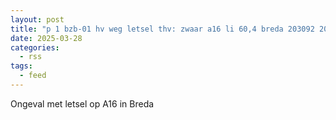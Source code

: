 ```yaml
---
layout: post
title: "p 1 bzb-01 hv weg letsel thv: zwaar a16 li 60,4 breda 203092 203132 203171 203133"
date: 2025-03-28
categories: 
  - rss
tags: 
  - feed
---
```


Ongeval met letsel op A16 in Breda
